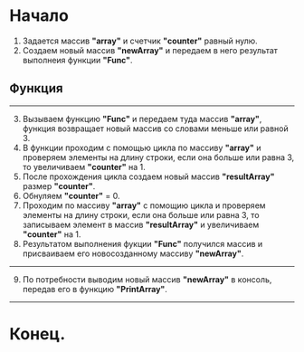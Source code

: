 # Начало

1. Задается массив **"array"**  и счетчик **"counter"** равный нулю.
2. Создаем новый массив **"newArray"** и передаем в него результат выполнеия функции **"Func"**.
## Функция
--- 
3. Вызываем функцию **"Func"** и передаем туда массив **"array"**, функция возвращает новый массив со словами меньше или равной 3.
4. В функции проходим с помощью цикла по массиву **"array"** и проверяем элементы на длину строки, если она больше или равна 3, то увеличиваем **"counter"** на 1.
5. После прохождения цикла создаем новый массив **"resultArray"** размер **"counter"**.
6. Обнуляем **"counter"** = 0.
7. Проходим по массиву **"array"** с помощию цикла и проверяем элементы на длину строки, если она больше или равна 3, то записываем элемент в массив **"resultArray"** и увеличиваем **"counter"** на 1.
8. Результатом выполнения фукции **"Func"** получился массив и присваиваем его новосозданному массиву **"newArray"**.
---
9. По потребности выводим новый массив **"newArray"** в консоль, передав его в функцию **"PrintArray"**.
---
# Конец.